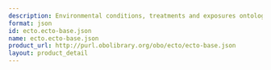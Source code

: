 ```yaml
---
description: Environmental conditions, treatments and exposures ontology in JSON format
format: json
id: ecto.ecto-base.json
name: ecto.ecto-base.json
product_url: http://purl.obolibrary.org/obo/ecto/ecto-base.json
layout: product_detail
---
```

